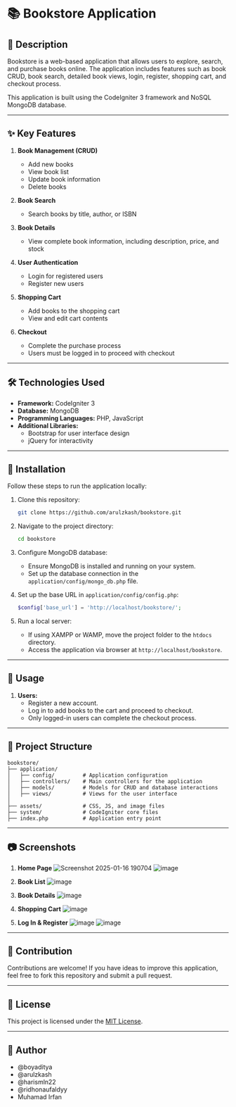# 📚 Bookstore Application

## 📖 Description
Bookstore is a web-based application that allows users to explore, search, and purchase books online. The application includes features such as book CRUD, book search, detailed book views, login, register, shopping cart, and checkout process.

This application is built using the CodeIgniter 3 framework and NoSQL MongoDB database.

---

## ✨ Key Features

1. **Book Management (CRUD)**
   - Add new books
   - View book list
   - Update book information
   - Delete books

2. **Book Search**
   - Search books by title, author, or ISBN

3. **Book Details**
   - View complete book information, including description, price, and stock

4. **User Authentication**
   - Login for registered users
   - Register new users

5. **Shopping Cart**
   - Add books to the shopping cart
   - View and edit cart contents

6. **Checkout**
   - Complete the purchase process
   - Users must be logged in to proceed with checkout

---

## 🛠️ Technologies Used

- **Framework:** CodeIgniter 3
- **Database:** MongoDB
- **Programming Languages:** PHP, JavaScript
- **Additional Libraries:**
  - Bootstrap for user interface design
  - jQuery for interactivity

---

## 🚀 Installation

Follow these steps to run the application locally:

1. Clone this repository:
   ```bash
   git clone https://github.com/arulzkash/bookstore.git
   ```

2. Navigate to the project directory:
   ```bash
   cd bookstore
   ```

3. Configure MongoDB database:
   - Ensure MongoDB is installed and running on your system.
   - Set up the database connection in the `application/config/mongo_db.php` file.

4. Set up the base URL in `application/config/config.php`:
   ```php
   $config['base_url'] = 'http://localhost/bookstore/';
   ```

5. Run a local server:
   - If using XAMPP or WAMP, move the project folder to the `htdocs` directory.
   - Access the application via browser at `http://localhost/bookstore`.

---

## 🛒 Usage

1. **Users:**
   - Register a new account.
   - Log in to add books to the cart and proceed to checkout.
   - Only logged-in users can complete the checkout process.

---

## 📂 Project Structure

```
bookstore/
├── application/
│   ├── config/         # Application configuration
│   ├── controllers/    # Main controllers for the application
│   ├── models/         # Models for CRUD and database interactions
│   ├── views/          # Views for the user interface
│
├── assets/             # CSS, JS, and image files
├── system/             # CodeIgniter core files
├── index.php           # Application entry point
```

---

## 📷 Screenshots

1. **Home Page**
   ![Screenshot 2025-01-16 190704](https://github.com/user-attachments/assets/ddcb6ff8-a6fe-4267-9c63-2de0f57e6c46)
	![image](https://github.com/user-attachments/assets/fce41b2b-6c3a-4874-8c70-3784ade1da76)


2. **Book List**
   ![image](https://github.com/user-attachments/assets/d8d63b41-b383-4301-9896-87216057d75b)


3. **Book Details**
   ![image](https://github.com/user-attachments/assets/4562e647-5c50-4786-97e7-b021fb4f16c6)


4. **Shopping Cart**
   ![image](https://github.com/user-attachments/assets/c4e20c61-afb8-410c-99eb-5b9432b527aa)


5. **Log In & Register**
   ![image](https://github.com/user-attachments/assets/1231bdbc-8c34-461b-89db-71afa6e72f6e)
	![image](https://github.com/user-attachments/assets/f7c26110-5499-4cdc-a437-46263ed3deac)



---

## 🤝 Contribution

Contributions are welcome! If you have ideas to improve this application, feel free to fork this repository and submit a pull request.

---

## 📝 License

This project is licensed under the [MIT License](LICENSE).

---

## 👤 Author

- @boyaditya
- @arulzkash
- @harismln22
- @ridhonaufaldyy
- Muhamad Irfan
